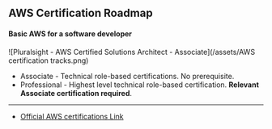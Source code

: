 ## AWS Certification Roadmap

#### Basic AWS for a software developer
![Pluralsight - AWS Certified Solutions Architect - Associate](/assets/AWS certification tracks.png)
* Associate - Technical role-based certifications. No prerequisite.
* Professional - Highest level technical role-based certification. __Relevant Associate certification required__.

---

* [Official AWS certifications Link](https://aws.amazon.com/certification)